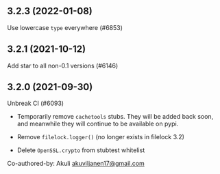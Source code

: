 ## 3.2.3 (2022-01-08)

Use lowercase `type` everywhere (#6853)

## 3.2.1 (2021-10-12)

Add star to all non-0.1 versions (#6146)

## 3.2.0 (2021-09-30)

Unbreak CI (#6093)

* Temporarily remove `cachetools` stubs. They will be added back soon, and meanwhile they will continue to be available on pypi.

* Remove `filelock.logger()` (no longer exists in filelock 3.2)

* Delete `OpenSSL.crypto` from stubtest whitelist

Co-authored-by: Akuli <akuviljanen17@gmail.com>

